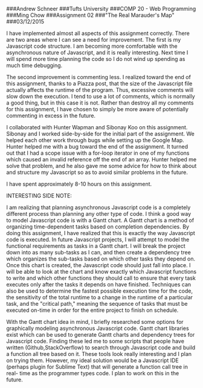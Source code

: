 ###Andrew Schneer
###Tufts University
###COMP 20 - Web Programming
###Ming Chow
###Assignment 02
###"The Real Marauder's Map"
###03/12/2015

I have implemented almost all aspects of
this assignment correctly.  There are two
areas where I can see a need for improvement.
The first is my Javascript code structure.
I am becoming more comfortable with the
asynchronous nature of Javascript, and it
is really interesting.  Next time I will
spend more time planning the code so I
do not wind up spending as much time debugging.

The second improvement is commenting less.
I realized toward the end of this assignment,
thanks to a Piazza post, that the size of the
Javascript file actually affects the runtime
of the program.  Thus, excessive comments will
slow down the execution.  I tend to use a lot
of comments, which is normally a good thing,
but in this case it is not.  Rather than
destroy all my comments for this assignment,
I have chosen to simply be more aware of
potentially commenting in excess in the future.

I collaborated with Hunter Wapman and
Sibonay Koo on this assignment.  Sibonay and
I worked side-by-side for the initial part
of the assignment.  We helped each other work
through bugs while setting up the
Google Map.  Hunter helped me with a bug toward
the end of the assignment.  It turned out that
I had a scope issue with a for-loop iterator
in one of my functions which caused an invalid
reference off the end of an array.  Hunter
helped me solve that problem, and he also
gave me some advice for how to think about
and structure my Javascript so as to avoid
similar problems in the future.

I have spent approximately 8-10 hours
on this assignment.

INTERESTING SIDE NOTE:

I am realizing that planning asynchronous
Javascript code is a completely
different process than planning any other
type of code.  I think a good
way to model Javascript code is with a Gantt chart.
A Gantt chart is a method of organizing time-dependent
tasks based on completion dependencies.  By
doing this assignment, I have realized that this
is exactly the way Javascript code is executed.
In future Javascript projects, I will attempt
to model the functional requirements as tasks
in a Gantt chart.  I will break the project
down into as many sub-tasks as I can, and then
create a dependency tree which organizes the
sub-tasks based on which other tasks they
depend on.  Once this chart is created, the
Javascript code should just fall into place.
I will be able to look at the chart and know
exactly which Javascript functions to write
and which other functions they should call
to ensure that every task executes only after
the tasks it depends on have finished.
Techniques can also be used to determine the
fastest possible execution time for the code,
the sensitivity of the total runtime to a change
in the runtime of a particular task, and the
"critical path," meaning the sequence of
tasks that must be executed on-time in order
for the entire project to finish on schedule.

With the Gantt chart idea in mind, I briefly
researched some options for graphically modeling
asynchronous Javascript code.  Gantt chart
libraries exist which can be used to generate
Gantt charts and dependency trees for Javascript
code.  Finding these led me to some scripts
that people have written (Github,StackOverflow)
to search through Javascript code and build
a function all tree based on it.  These tools
look really interesting and I plan on trying
them.  However, my ideal solution would be
a Javascript IDE (perhaps plugin for Sublime Text)
that will generate a function call tree in real-
time as the programmer types code.  I plan to
work on this in the future.